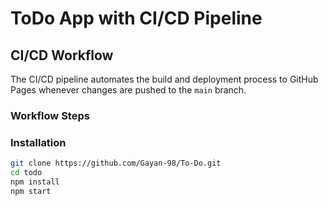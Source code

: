 # ToDo App with CI/CD Pipeline


## CI/CD Workflow

The CI/CD pipeline automates the build and deployment process to GitHub Pages whenever changes are pushed to the `main` branch.

### Workflow Steps


### Installation

   ```bash
   git clone https://github.com/Gayan-98/To-Do.git
   cd todo
   npm install
   npm start
